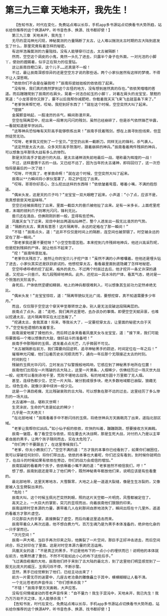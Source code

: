 # 第三九三章 天地未开，我先生！
        【告知书友，时代在变化，免费站点难以长存，手机app多书源站点切换看书大势所趋，站长给你推荐的这个换源APP，听书音色多、换源、找书都好使！】
       第三九三章 天地未开，我先生！
       无尽的混沌神光闪现，神秘莫测的力量隔断了太古，让人难以揣测太古时期的古大陆到底发生了什么，那里究竟有着怎样的秘密。
       有这样浩瀚莫测的力量阻挡，没有人能够穿行过去，太古被隔断！
       然而，空空这个调皮的小鬼，竟然一头扎了进去，只露半个身子在外面，一对光洁的小脚丫，使劲的蹬踢着，似乎正在努力的往里钻。
       这让辰南目瞪口呆，这个儿子……还真是不一般！
       不过，最让辰南深感惊异的还是空空方才说的那些话。两个小家伙居然有这样的梦境，不得不让人深思啊。
       “依依你们不会是在骗我吧？”辰南将瓷娃娃般的依依抱了起来。
       “没有呀，我们真的竟然梦到这个古怪的地方，没有想到居然真的存在。”依依笑嘻嘻的答道。而后蹭蹭爬到了辰南的右肩头，晃着一对洁白如玉的小脚丫，对着左肩头的龙宝宝，慧黠的笑道：“小龙哥哥你又胖了，要不以后我帮你减肥吧，你载着我天天飞来飞去就苗条下来了。”
       “老爹快来帮忙吧，哎呦，我挖到好东西了！”就在这个时候，空空突然大叫了起来。
       “铿锵”
       金属颤音响起，一股凌厉的杀气，瞬间弥漫开来。
       空空在隔离层中，挖出来一段寒光闪闪的残剑，虽然已经崩碎了，但是杀气依然锋芒毕露，一看就知道是罕世凶兵。
       “这等神兵恐怕唯有天阶高手能够祭炼出来！”辰南手抚着残剑，想在上面寻到些线索，但显然徒劳无功。
       “哎呀，老爹我又挖到了一个宝贝。”空空扔出来一截断刀。同样无比的锋利，杀气袭人。
       “这定然是太古大战，众多天阶高手殒落时，跟着崩碎的神兵。”辰南看着两件残碎的神兵，可以想象当年那场大战有多么的惨烈。
       那是天阶高手才能进行的大战，是太古诸神消失前地最后一战，堪称最为辉煌的一战！
       不过，这样震慑千古的一战。又已经不远了，因为当年的太古诸神，即将回归了，这一次恐怕将是最后的一次了结！
       “哎呀，吓死我了，老爹救命啊！”就在这个时候，空空突然大叫了起来。
       辰南以**力瞬间将小家伙笼罩了，将之护住拉了出来。
       “哎呀。哥哥你好恶心，怎么挖出这样的东西呀！”依依皱着弯眉，嘟着小嘴，不满的抱怨道。
       “偶米头发，这是天的爪子吗？”龙宝宝一双大眼瞪了起来。小声道：“小了点，应该不是，我真想尝尝天地滋味呀。”
       空空已经被辰南拉了出来，里面一截巨大的兽爪被他扯了出来。足有一米多长，上面疙里疙瘩，末端的锐利爪子则寒光闪闪，锋利无比。
       兽爪还在滴血，仿佛刚刚折断一般，显得有些恐怖。
       凤凰天女飞了过来，双目中射出两道灿灿神芒，整个人透发出一股无比凌厉的气势。道：“隔断的太古，果真有意思！这片隔离带，永远的定格在了那一瞬间！”
       “不错！”辰南点头，道：“这并不仅仅是时间上的隔断，连空间也被禁锢了。时空被永远的定在了那一瞬间。”
       “那老爹我还要不要挖呀？”小空空愁眉苦脸。本来挖到几件残碎地神兵，他还兴高采烈呢，但是挖到残碎的尸体，就让他乐不起来了。
       “挖！”辰南特意批准。
       “老爹你太残忍了。居然让你的宝贝儿子挖尸体！”虽然不满的小声嘟囔着。但他还是埋头钻了进去，小家伙其实还是跃跃欲试的。他想挖穿太古，看看最里面到底隐藏了怎样地秘密。
       空空呼哧呼哧的挖了起来，格外的卖力，不过两个时辰过去后，他才挖开一条丈许深的通道，又挖出一只兽爪，和几段残碎地神兵。此外，还挖出一具冰冷的尸体，看其气态，绝对是一个殒落的天阶高手。
       身死后，尸体依然坚硬如精钢，地上的神兵都很难刺入，可以想象其生前功力定然卓绝无比。
       “偶米头发！”龙宝宝惊叹，道：“隔离带貌似无比广阔，要想挖穿，真不知道需要多少年月。”
       而且，仅仅限于空空这个穿天甲至尊转世之身。别人是无法突破这段隔离层的。
       辰南点了点头，道：“走吧，我们离开这里吧，去办该办的事情。即便空空天赋异禀，也难以挖通太古，这片隔离带实在太过浩瀚了。”
       “挖通太古，舍我其谁！将来，等我长大了，一定要挖穿太古，让里面的秘密大白于天下。”空空有些遗憾的发着誓言。
       辰南溺爱地揉了揉他的头，而后转过身来看着凤凰天女与龙宝宝，道：“接下来，我们可能将要面临一个难以想象的大敌，做好战斗的准备吧！”
       辰南手中那残碎的玉佩，透发着点点光芒，几乎微弱不可见。
       “太古被隔断在前方，我们需要向回逆转，追寻神秘黑手的踪迹，时间定位在一年之后！”
       璀璨神光闪耀，他们沿着历史长河顺流而下，通向一年后那个无限接近太古的时刻。
       时间到位！
       残破的玉佩光华闪闪，立时发出了似警报般地鸣响，它感应到了神秘黑手地所在位置！
       辰南他们出现在一片残破的古大陆上，这里一片萧条，人烟稀少，仿佛经历过一场灭世大战一般，经常可以看到赤地千里，荒败不堪地古战场，有的地域方圆十万里都了无人烟。
       甚至，连绿色都少见，茫茫一片大陆，被分割成很多块，绝大多数地域都已崩裂，狼藉无比。绿色生命，就像沙漠中绿洲一般少见。
       这是一个满目疮痍，无比残破衰败的古大陆，可以想象在那不远的过去，这里经历了多么惨烈的一场大战。
       太古诸神一战，堪称灭世啊！
       生灵涂炭，生命的气息是如此的稀少！
       几乎是一次大绝灭！
       “在北部地域！”辰南看着手中不断闪烁的玉佩，将绝世神兵方天画戟亮了出来，遥指北部区域。
       “老爹让我帮你扛凶兵。”如小仙子般的依依，欢快的叫着，蹦蹦跳跳，想要接收方天画戟。
       辰南一皱眉，看了看空空与依依，现在要去大决战啊，那是生死大战，对付的人乃是以主宰者自居的黑手，让两个孩子随同而去，实在太危险了。
       “你们两个不要跟去了，在这里等候我们。”
       “老爹，你太小瞧我们了。”空空不满的道：“方才我的本事你已经看到了，如果你们被困住，我可以穿破任何封印，将你们带出去。依依的本事也大着呢，你们还没有看到，到时候你就明白了，在战斗的时候如果有依依在旁边，你们的战力会成倍的增加。”
       辰南狐疑的看着两个孩子，依依噘着小嘴不满的道：“老爹居然不相信我们，哼！”
       想了想，辰南到底还是带上了他们两个，既然神秘青年都放他们来，说明应该是有些看重的。
       最北部地带，这里天寒地冻，大雪飘零，大地之上是一道道大裂缝，像是生生冻裂的，又像是被人生生劈裂出来的。
       “危险！”
       辰南大叫，这个时候玉佩光芒突然刺眼，照的这片天空都一片明亮，风雪都被定住了。
       高天之上，一大巨大的掌影，突兀的显现而出，向着辰南他们狠狠的印来。
       辰南运转时空本源的力量，裹带着几人在刹那间自原地消失了，瞬间出现在十几里外，遥遥的看着方才那片虚空。
       只见那巨大的手掌，直接撕裂了虚空，而后向着这里追击而来。
       辰南带着众人再次远遁，他不想白费力气，百万生魂乃是为黑手本体准备的，绝非他化身的一只手掌而已。
       “次元空间！”
       辰南一声大喝，当巨手再次印来之际，他撕裂了一片空间，那巨手正好冲击进去，而后空间闭合，将之封印在了里面。这是对时空本源力量的灵活运用。
       凤凰天女的道：“不是真正的黑手，不过是他布下的一点小小的埋伏而已！说明他的本体就在前方，他果然遭了重创，不然不可能如此小心的布下这些后手。”
       飞过满目疮痍的大地，辰南他们终于来到了古大陆的最北方，到了这里他们明显感觉到了一股无比庞大的威压，玉佩闪烁不停，不断示警。
       显然，黑手已经觉察到了他们，已经主动出来了！
       前方一片雾无尽的迷雾中，几座古老沧桑的雕像矗立于其中，模模糊糊让人看不清。
       一个无比苍老的声音传出：“你们想来杀我？”
       “不错！”辰南手擎方天画戟，大声应答。
       没有任何情绪波动的苍老声音传来：“自不量力！我生于混沌中，天地未开，我已先生！我乃万万劫不灭之体，无人能够杀我！”
       【告知书友，时代在变化，免费站点难以长存，手机app多书源站点切换看书大势所趋，站长给你推荐的这个换源APP，听书音色多、换源、找书都好使！】